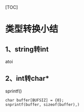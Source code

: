 [TOC]

# 类型转换小结

## 1、string转int

atoi

## 2、int转char*

sprintf()

```
char buffer[BUFSIZ] = {0};
snprintf(buffer, sizeof(buffer),)

```



